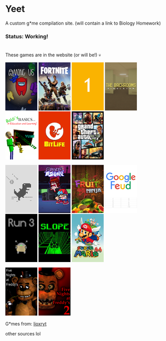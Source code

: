 # Yeet 

A custom g*me compilation site. (will contain a link to Biology Homework)

### Status: Working!

#

These games are in the website (or will be!) 💀

<p><img alt="" src="img/amogus.jpg" style="height:150px; width:100px" />
   <img src="img/fortnite.png" style="height:150px; width:100px" />
   <img alt="" src="img/1.jpg" style="height: 150px; width:100px" />
   <img alt="" src="img/backrooms.png" style="height: 150px; width:100px" />
   <img alt="" src="img/baldi.png" style="height: 150px; width:100px" />
   <img alt="" src="img/bitlife.png" style="height: 150px; width:100px" />
   <img alt="" src="img/ohiogta.png" style="height: 150px; width:100px" />
</p>
<p>
   <img alt="" src="img/dino.png" style="height: 150px; width:100px" />
   <img alt="" src="img/fnf.png" style="height: 150px; width:100px" />
   <img alt="" src="img/fruitninja.jpg" style="height: 150px; width:100px" />
   <img alt="" src="img/googlefeud.png" style="height: 150px; width:100px" />
   <img alt="" src="img/run3.png" style="height: 150px; width:100px" />
   <img alt="" src="img/slope.png" style="height: 150px; width:100px" />
   <img alt="" src="img/sm64.png" style="height: 150px; width:100px" />
</p>
<p>
   <img alt="" src="img/fnaf.png" style="height: 150px; width:100px" />
   <img alt="" src="img/fnaf 2.png" style="height: 150px; width:100px" />
</p>

G*mes from:
[lioxryt](https://github.com/lioxryt/other)

other sources lol
